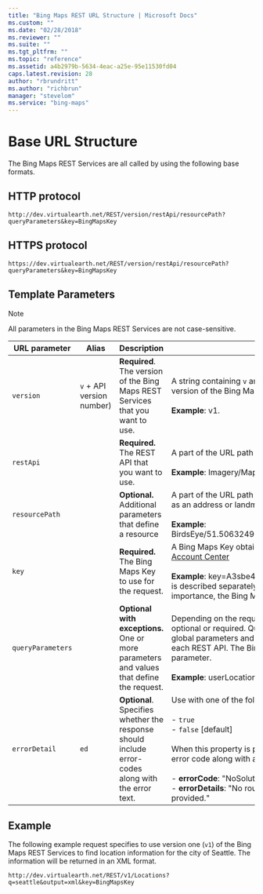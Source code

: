 ```yaml
---
title: "Bing Maps REST URL Structure | Microsoft Docs"
ms.custom: ""
ms.date: "02/28/2018"
ms.reviewer: ""
ms.suite: ""
ms.tgt_pltfrm: ""
ms.topic: "reference"
ms.assetid: a4b2979b-5634-4eac-a25e-95e11530fd04
caps.latest.revision: 28
author: "rbrundritt"
ms.author: "richbrun"
manager: "stevelom"
ms.service: "bing-maps"
---
```


# Base URL Structure

The Bing Maps REST Services are all called by using the following base formats.  
  
## HTTP protocol

```url
http://dev.virtualearth.net/REST/version/restApi/resourcePath?queryParameters&key=BingMapsKey  
```

## HTTPS protocol  

```url
https://dev.virtualearth.net/REST/version/restApi/resourcePath?queryParameters&key=BingMapsKey  
```

## Template Parameters  
  
> [!NOTE]
> All parameters in the Bing Maps REST Services are not case-sensitive.
  
|URL parameter|Alias|Description|Values|  
|------|-----------------|------------|---|  
|`version` |`v` + API version number)|**Required**. The version of the Bing Maps REST Services that you want to use.|A string containing `v` and an integer that specifies the version of the Bing Maps REST Services.<br /><br /> **Example**: v1.|
|`restApi`||**Required.** The REST API that you want to use.|A part of the URL path that identifies the REST API.<br /><br /> **Example**: Imagery/Map|
|`resourcePath`||**Optional.** Additional parameters that define a resource|A part of the URL path that specifies a resource, such as an address or landmark.<br /><br /> **Example**: BirdsEye/51.5063249319792,-0.127144753932953|
|`key`||**Required.** The Bing Maps Key to use for the request.|A Bing Maps Key obtained from the [Bing Maps Account Center](https://www.bingmapsportal.com/)<br /><br /> **Example**: key=A3sbe47EeFWsSlklbe **Note:**  Although it is described separately in this table because of its importance, the Bing Maps Key is a query parameter.|  
|`queryParameters`||**Optional with exceptions.** One or more parameters and values that define the request.|Depending on the request, query parameters may be optional or required. Query parameters consist of global parameters and parameters that are specific to each REST API. The Bing Maps Key is a required query parameter.<br /><br /> **Example**: userLocation=49.1231,-98.231|  
|`errorDetail`|`ed`|**Optional**. Specifies whether the response should include error-codes along with the error text.|Use with one of the following values.<br /><br /> -   `true`<br />-   `false` [default]<br /><br /> When this property is provided, response includes an error code along with a description for failed requests:<br /><br /> -   **errorCode**: "NoSolution"<br />-   **errorDetails**: "No route was found for the waypoints provided."|  
  
## Example

 The following example request specifies to use version one (`v1`) of the Bing Maps REST Services to find location information for the city of Seattle. The information will be returned in an XML format.  

```url
http://dev.virtualearth.net/REST/v1/Locations?q=seattle&output=xml&key=BingMapsKey  
```